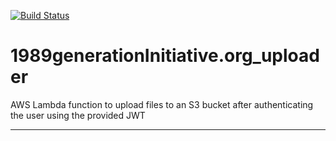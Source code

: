 [![Build Status][1]][2]

# 1989generationInitiative.org_uploader
AWS Lambda function to upload files to an S3 bucket after authenticating the user using the provided JWT

---
[1]: https://travis-ci.org/ricard0javier/1989generationInitiative.org_uploader.svg?branch=master
[2]: https://travis-ci.org/ricard0javier/1989generationInitiative.org_uploader
